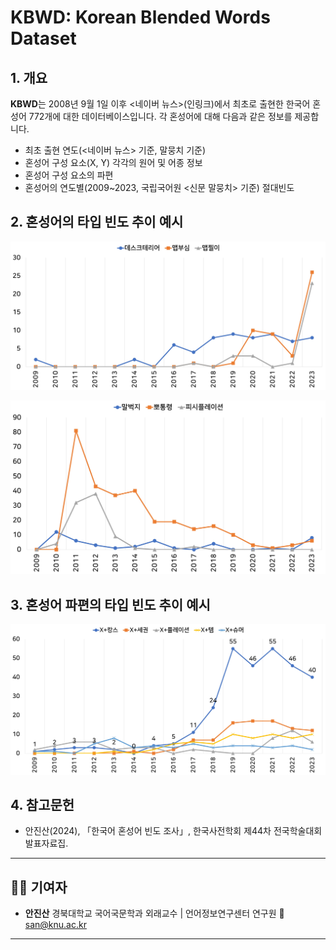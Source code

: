 # KBWD: Korean Blended Words Dataset

## 1. 개요

**KBWD**는 2008년 9월 1일 이후 <네이버 뉴스>(인링크)에서 최초로 출현한 한국어 혼성어 772개에 대한 데이터베이스입니다.
각 혼성어에 대해 다음과 같은 정보를 제공합니다.

- 최초 출현 연도(<네이버 뉴스> 기준, 말뭉치 기준)
- 혼성어 구성 요소(X, Y) 각각의 원어 및 어종 정보
- 혼성어 구성 요소의 파편
- 혼성어의 연도별(2009~2023, 국립국어원 <신문 말뭉치> 기준) 절대빈도

## 2. 혼성어의 타입 빈도 추이 예시

![증가형 예시](img/그림1.jpg)

![감소형 예시](img/그림2.jpg)

## 3. 혼성어 파편의 타입 빈도 추이 예시

![혼성어 타입 빈도 추이 예시)](img/그림3.jpg)

## 4. 참고문헌

- 안진산(2024), 「한국어 혼성어 빈도 조사」, 한국사전학회 제44차 전국학술대회 발표자료집.

---

## 🧑‍🏫 기여자

- **안진산**
  경북대학교 국어국문학과 외래교수 | 언어정보연구센터 연구원
  📧 san@knu.ac.kr

---